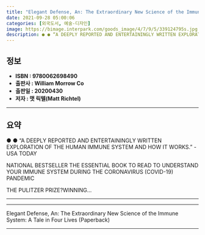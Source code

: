 ```yaml
---
title: "Elegant Defense, An: The Extraordinary New Science of the Immune System: A Tale in Four Lives (Paperback)"
date: 2021-09-28 05:00:06
categories: [외국도서, 예술-디자인]
image: https://bimage.interpark.com/goods_image/4/7/9/5/339124795s.jpg
description: ● ● “A DEEPLY REPORTED AND ENTERTAININGLY WRITTEN EXPLORATION OF THE HUMAN IMMUNE SYSTEM AND HOW IT WORKS.” -USA TODAY NATIONAL BESTSELLER THE ESSENTIAL BOO
---
```


## **정보**

- **ISBN : 9780062698490**
- **출판사 : William Morrow   Co**
- **출판일 : 20200430**
- **저자 : 맷 릭텔(Matt Richtel)**

------



## **요약**

●  ●  “A DEEPLY REPORTED AND ENTERTAININGLY WRITTEN EXPLORATION OF THE HUMAN IMMUNE SYSTEM AND HOW IT WORKS.” -USA TODAY

NATIONAL BESTSELLER  THE ESSENTIAL BOOK TO READ TO UNDERSTAND YOUR IMMUNE SYSTEM DURING THE CORONAVIRUS (COVID-19) PANDEMIC

THE PULITZER PRIZE?WINNING... 

------



------


Elegant Defense, An: The Extraordinary New Science of the Immune System: A Tale in Four Lives (Paperback) 

------


